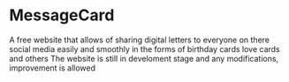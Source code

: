 # MessageCard
A free website that allows of sharing digital letters to everyone on there social media easily and smoothly in the forms of birthday cards love cards and others
The website is still in develoment stage and any modifications, improvement is allowed

